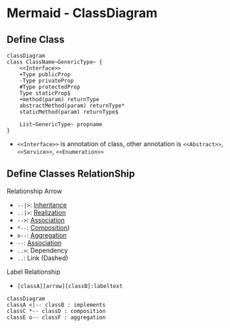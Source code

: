 # Mermaid - ClassDiagram

## Define Class

```mermaid
classDiagram
class ClassName~GenericType~ {
    <<Interface>>
    +Type publicProp
    -Type privateProp
    #Type protectedProp
    Type staticProp$
    +method(param) returnType
    abstractMethod(param) returnType*
    staticMethod(param) returnType$

    List~GenericType~ propname
}
```

- `<<Interface>>` is annotation of class, other annotation is `<<Abstract>>`, `<<Service>>`, `<<Enumeration>>`

## Define Classes RelationShip

Relationship Arrow

- `--|>`: [Inheritance](uml.md#———▷-inheritance)
- `..|>`: [Realization](uml.md#---▷-implementation)
- `-->`:  [Association](uml.md#——󰁔-one-way-association)
- `*--`:  [Composition](uml.md#󰣏———-composition))
- `o--`:  [Aggregation](uml.md#󱀝———-aggregation)
- `--`:  [Association](uml.md#———-association)
- `..>`:  Dependency
- `..`:   Link (Dashed)

Label Relationship

- `[classA][arrow][classB]:labeltext`

```mermaid
classDiagram
classA <|-- classB : implements
classC *-- classD : composition
classE o-- classF : aggregation
```
